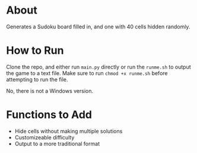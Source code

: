 # About
Generates a Sudoku board filled in, and one with 40 cells hidden randomly.

# How to Run
Clone the repo, and either run `main.py` directly or run the `runme.sh` to output the game to a text file. Make sure to run `chmod +x runme.sh` before attempting to run the file. 

No, there is not a Windows version.

# Functions to Add
- Hide cells without making multiple solutions
- Customizeable difficulty
- Output to a more traditional format
